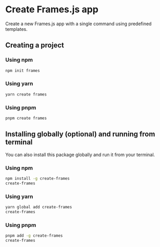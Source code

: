 # Create Frames.js app

Create a new Frames.js app with a single command using predefined templates.

## Creating a project

### Using npm

```sh
npm init frames
```

### Using yarn

```sh
yarn create frames
```

### Using pnpm

```sh
pnpm create frames
```

## Installing globally (optional) and running from terminal

You can also install this package globally and run it from your terminal.

### Using npm

```sh
npm install -g create-frames
create-frames
```

### Using yarn

```sh
yarn global add create-frames
create-frames
```

### Using pnpm

```sh
pnpm add -g create-frames
create-frames
```
